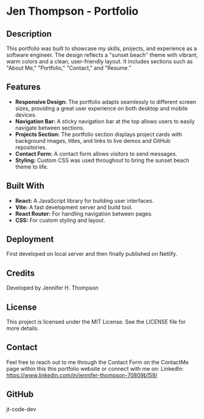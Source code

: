 # Jen Thompson - Portfolio

## Description

This portfolio was built to showcase my skills, projects, and experience as a software engineer. The design reflects a "sunset beach" theme with vibrant, warm colors and a clean, user-friendly layout. It includes sections such as "About Me," "Portfolio," "Contact," and "Resume."

## Features

- **Responsive Design:** The portfolio adapts seamlessly to different screen sizes, providing a great user experience on both desktop and mobile devices.
- **Navigation Bar:** A sticky navigation bar at the top allows users to easily navigate between sections.
- **Projects Section:** The portfolio section displays project cards with background images, titles, and links to live demos and GitHub repositories.
- **Contact Form:** A contact form allows visitors to send messages.
- **Styling:** Custom CSS was used throughout to bring the sunset beach theme to life.

## Built With

- **React:** A JavaScript library for building user interfaces.
- **Vite:** A fast development server and build tool.
- **React Router:** For handling navigation between pages.
- **CSS:** For custom styling and layout.



## Deployment
First developed on local server and then finally published on Netlify.

## Credits
Developed by Jennifer H. Thompson

## License
This project is licensed under the MIT License. See the LICENSE file for more details.

## Contact
Feel free to reach out to me through the Contact Form on the ContactMe page within this this portfolio website or connect with me on:
LinkedIn: https://www.linkedin.com/in/jennifer-thompson-70809b159/

## GitHub
jt-code-dev

